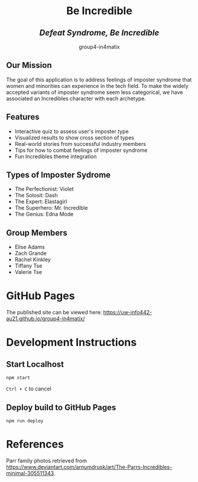 <h1 align="center">Be Incredible</h1>

<h2 align="center"><em>Defeat Syndrome, Be Incredible</em></h2>

<p align="center">group4-in4matix</p>

## Our Mission
The goal of this application is to address feelings of imposter syndrome that women and minorities can experience in the tech field. To make the widely accepted variants of imposter syndrome seem less categorical, we have associated an Incredibles character with each archetype.

## Features
* Interactive quiz to assess user's imposter type
* Visualized results to show cross section of types
* Real-world stories from successful industry members
* Tips for how to combat feelings of imposter syndrome
* Fun Incredibles theme integration

## Types of Imposter Sydrome
* The Perfectionist: Violet
* The Solosit: Dash
* The Expert: Elastagirl
* The Superhero: Mr. Incredible
* The Genius: Edna Mode

## Group Members
* Elise Adams
* Zach Grande
* Rachel Kinkley
* Tiffany Tse
* Valerie Tse

# GitHub Pages
The published site can be viewed here: https://uw-info442-au21.github.io/group4-in4matix/

# Development Instructions

## Start Localhost

`npm start`

`Ctrl + C` to cancel

## Deploy build to GitHub Pages

`npm run deploy`

# References
Parr family photos retrieved from https://www.deviantart.com/arnumdrusk/art/The-Parrs-Incredibles-minimal-305511343.
